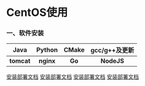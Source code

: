 # CentOS使用

### 一、软件安装

|    Java    |  Python   | CMake  | gcc/g++及更新 |
| :--------: | :-------: | :----: | :-----------: |
| **tomcat** | **nginx** | **Go** |  **NodeJS**   |

[安装部署文档](../../Linux/Linux_environment.md)   [安装部署文档](../../Linux/Linux_environment.md)   [安装部署文档](../../Linux/Linux_environment.md)   [安装部署文档](../../Linux/Linux_environment.md)